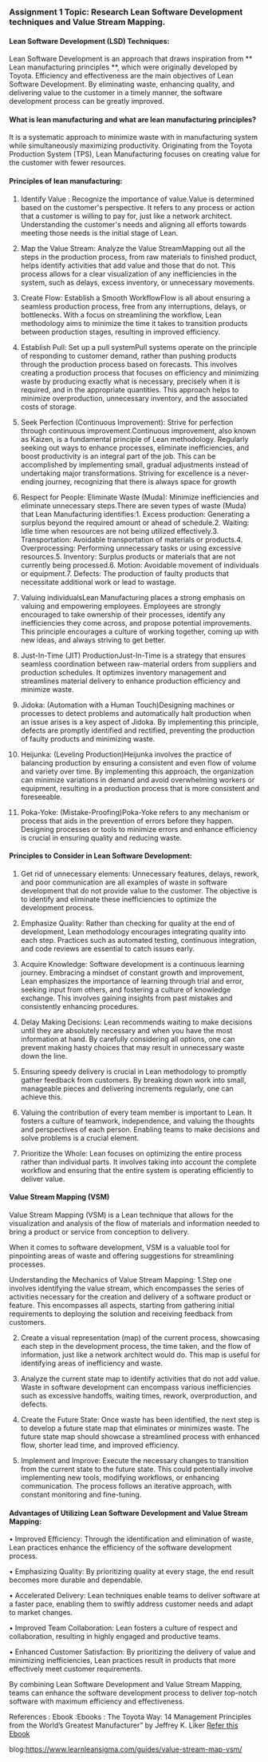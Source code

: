 ### Assignment 1 Topic: Research Lean Software Development techniques and Value Stream Mapping.

#### Lean Software Development (LSD) Techniques:
  Lean Software Development is an approach that draws inspiration from ** Lean manufacturing principles **, which were originally developed by Toyota. Efficiency and effectiveness are the main objectives of Lean Software Development. By eliminating waste, enhancing quality, and delivering value to the customer in a timely manner, the software development process can be greatly improved.

#### What is lean manufacturing and what are lean manufacturing principles?
  It is a systematic approach to minimize waste with in manufacturing system while simultaneously maximizing productivity.
  Originating from the Toyota Production System (TPS), Lean Manufacturing focuses on creating value for the customer with fewer resources.

#### Principles of lean  manufacturing:
1. Identify Value : Recognize the importance of value.Value is determined based on the customer's perspective. It refers to any process or action that a customer is willing to pay for, just like a network architect. Understanding the customer's needs and aligning all efforts towards meeting those needs is the initial stage of Lean.
2. Map the Value Stream: Analyze the Value StreamMapping out all the steps in the production process, from raw materials to finished product, helps identify activities that add value and those that do not. This process allows for a clear visualization of any inefficiencies in the system, such as delays, excess inventory, or unnecessary movements.
3. Create Flow: Establish a Smooth WorkflowFlow is all about ensuring a seamless production process, free from any interruptions, delays, or bottlenecks. With a focus on streamlining the workflow, Lean methodology aims to minimize the time it takes to transition products between production stages, resulting in improved efficiency.
4. Establish Pull: Set up a pull systemPull systems operate on the principle of responding to customer demand, rather than pushing products through the production process based on forecasts. This involves creating a production process that focuses on efficiency and minimizing waste by producing exactly what is necessary, precisely when it is required, and in the appropriate quantities. This approach helps to minimize overproduction, unnecessary inventory, and the associated costs of storage.

5.  Seek Perfection (Continuous Improvement): Strive for perfection through continuous improvement.Continuous improvement, also known as Kaizen, is a fundamental principle of Lean methodology. Regularly seeking out ways to enhance processes, eliminate inefficiencies, and boost productivity is an integral part of the job. This can be accomplished by implementing small, gradual adjustments instead of undertaking major transformations. Striving for excellence is a never-ending journey, recognizing that there is always space for growth

6. Respect for People: Eliminate Waste (Muda): Minimize inefficiencies and eliminate unnecessary steps.There are seven types of waste (Muda) that Lean Manufacturing identifies:1. Excess production: Generating a surplus beyond the required amount or ahead of schedule.2. Waiting: Idle time when resources are not being utilized effectively.3. Transportation: Avoidable transportation of materials or products.4. Overprocessing: Performing unnecessary tasks or using excessive resources.5. Inventory: Surplus products or materials that are not currently being processed.6. Motion: Avoidable movement of individuals or equipment.7. Defects: The production of faulty products that necessitate additional work or lead to wastage.

7. Valuing individualsLean Manufacturing places a strong emphasis on valuing and empowering employees. Employees are strongly encouraged to take ownership of their processes, identify any inefficiencies they come across, and propose potential improvements. This principle encourages a culture of working together, coming up with new ideas, and always striving to get better.
8. Just-In-Time (JIT) ProductionJust-In-Time is a strategy that ensures seamless coordination between raw-material orders from suppliers and production schedules. It optimizes inventory management and streamlines material delivery to enhance production efficiency and minimize waste.

9. Jidoka: (Automation with a Human Touch)Designing machines or processes to detect problems and automatically halt production when an issue arises is a key aspect of Jidoka. By implementing this principle, defects are promptly identified and rectified, preventing the production of faulty products and minimizing waste.

10. Heijunka: (Leveling Production)Heijunka involves the practice of balancing production by ensuring a consistent and even flow of volume and variety over time. By implementing this approach, the organization can minimize variations in demand and avoid overwhelming workers or equipment, resulting in a production process that is more consistent and foreseeable.

11. Poka-Yoke: (Mistake-Proofing)Poka-Yoke refers to any mechanism or process that aids in the prevention of errors before they happen. Designing processes or tools to minimize errors and enhance efficiency is crucial in ensuring quality and reducing waste.

#### Principles to Consider in Lean Software Development:
1. Get rid of unnecessary elements: Unnecessary features, delays, rework, and poor communication are all examples of waste in software development that do not provide value to the customer. The objective is to identify and eliminate these inefficiencies to optimize the development process.

2. Emphasize Quality: Rather than checking for quality at the end of development, Lean methodology encourages integrating quality into each step. Practices such as automated testing, continuous integration, and code reviews are essential to catch issues early.

3. Acquire Knowledge: Software development is a continuous learning journey. Embracing a mindset of constant growth and improvement, Lean emphasizes the importance of learning through trial and error, seeking input from others, and fostering a culture of knowledge exchange. This involves gaining insights from past mistakes and consistently enhancing procedures.

4. Delay Making Decisions: Lean recommends waiting to make decisions until they are absolutely necessary and when you have the most information at hand. By carefully considering all options, one can prevent making hasty choices that may result in unnecessary waste down the line.

5. Ensuring speedy delivery is crucial in Lean methodology to promptly gather feedback from customers. By breaking down work into small, manageable pieces and delivering increments regularly, one can achieve this.

6. Valuing the contribution of every team member is important to Lean. It fosters a culture of teamwork, independence, and valuing the thoughts and perspectives of each person. Enabling teams to make decisions and solve problems is a crucial element.

7. Prioritize the Whole: Lean focuses on optimizing the entire process rather than individual parts. It involves taking into account the complete workflow and ensuring that the entire system is operating efficiently to deliver value.


#### Value Stream Mapping (VSM)

Value Stream Mapping (VSM) is a Lean technique that allows for the visualization and analysis of the flow of materials and information needed to bring a product or service from conception to delivery.

When it comes to software development, VSM is a valuable tool for pinpointing areas of waste and offering suggestions for streamlining processes.

Understanding the Mechanics of Value Stream Mapping:
1.Step one involves identifying the value stream, which encompasses the series of activities necessary for the creation and delivery of a software product or feature. This encompasses all aspects, starting from gathering initial requirements to deploying the solution and receiving feedback from customers.

2. Create a visual representation (map) of the current process, showcasing each step in the development process, the time taken, and the flow of information, just like a network architect would do. This map is useful for identifying areas of inefficiency and waste.

3. Analyze the current state map to identify activities that do not add value. Waste in software development can encompass various inefficiencies such as excessive handoffs, waiting times, rework, overproduction, and defects.

4. Create the Future State: Once waste has been identified, the next step is to develop a future state map that eliminates or minimizes waste. The future state map should showcase a streamlined process with enhanced flow, shorter lead time, and improved efficiency.

5. Implement and Improve: Execute the necessary changes to transition from the current state to the future state. This could potentially involve implementing new tools, modifying workflows, or enhancing communication. The process follows an iterative approach, with constant monitoring and fine-tuning.

#### Advantages of Utilizing Lean Software Development and Value Stream Mapping:
• Improved Efficiency: Through the identification and elimination of waste, Lean practices enhance the efficiency of the software development process.

• Emphasizing Quality: By prioritizing quality at every stage, the end result becomes more durable and dependable.

• Accelerated Delivery: Lean techniques enable teams to deliver software at a faster pace, enabling them to swiftly address customer needs and adapt to market changes.

• Improved Team Collaboration: Lean fosters a culture of respect and collaboration, resulting in highly engaged and productive teams.

• Enhanced Customer Satisfaction: By prioritizing the delivery of value and minimizing inefficiencies, Lean practices result in products that more effectively meet customer requirements.

By combining Lean Software Development and Value Stream Mapping, teams can enhance the software development process to deliver top-notch software with maximum efficiency and effectiveness.



References : Ebook :Ebooks : The Toyota Way: 14 Management Principles from the World’s Greatest Manufacturer” by Jeffrey K. Liker [Refer this Ebook](https://vietnamwcm.wordpress.com/wp-content/uploads/2008/07/mcgraw-hill-thetoyotaway-14managementprinciples.pdf)

blog:https://www.learnleansigma.com/guides/value-stream-map-vsm/




